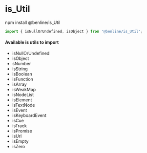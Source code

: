 # is_Util

npm install @benline/is_Util 

```javascript
import { isNullOrUndefined, isObject } from '@benline/is_Util';
```

#### **Available is utils to import**

- isNullOrUndefined
- isObject
- sNumber
- isString
- isBoolean
- isFunction
- isArray
- isWeakMap
- isNodeList
- isElement
- isTextNode
- isEvent
- isKeyboardEvent
- isCue
- isTrack
- isPromise
- isUrl
- isEmpty
- isZero
